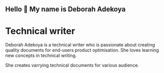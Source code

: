 Hello 👋 My name is Deborah Adekoya
------------------------------------
Technical writer
===============================

Deborah Adekoya is a technical writer who is passionate about creating quality documents for end-users product optimisation. She loves learning new concepts in technical writing.

She creates varrying technical documents for various audience.


<!--
**Debilami/Debilami** is a ✨ _special_ ✨ repository because its `README.md` (this file) appears on your GitHub profile.

Here are some ideas to get you started:

- 🔭 I’m currently working on ...
- 🌱 I’m currently learning ...
- 👯 I’m looking to collaborate on ...
- 🤔 I’m looking for help with ...
- 💬 Ask me about ...
- 📫 How to reach me: ...
- 😄 Pronouns: ...
- ⚡ Fun fact: ...
-->
